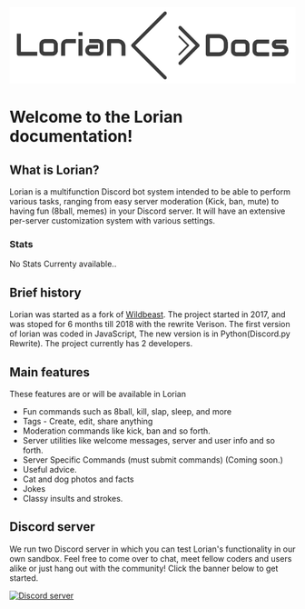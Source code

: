 
![banner](img/banner.png)
# Welcome to the Lorian documentation! 

## What is Lorian?

Lorian is a multifunction Discord bot system intended to be able to perform various tasks, ranging from easy server moderation \(Kick, ban, mute\) to having fun \(8ball, memes\) in your Discord server. It will have an extensive per-server customization system with various settings.

### Stats

No Stats Currenty available..

## Brief history

Lorian was started as a fork of [Wildbeast](http://thesharks.xyz/). The project started in 2017, and was stoped for 6 months till 2018 with the rewrite Verison. 
The first version of lorian was coded in JavaScript, The new version is in Python(Discord.py Rewrite). The project currently has 2 developers.

## Main features

These features are or will be available in Lorian

* Fun commands such as 8ball, kill, slap, sleep, and more
* Tags - Create, edit, share anything
* Moderation commands like kick, ban and so forth.
* Server utilities like welcome messages, server and user info and so forth.
* Server Specific Commands (must submit commands) (Coming soon.)
* Useful advice.
* Cat and dog photos and facts
* Jokes
* Classy insults and strokes.

## Discord server

We run two Discord server in which you can test Lorian's functionality in our own sandbox. Feel free to come over to chat, meet fellow coders and users alike or just hang out with the community! Click the banner below to get started.

<a href="https://discord.gg/WK5EZWN"><img src="https://discordapp.com/api/guilds/379461989874794499/widget.png?style=banner2" alt="Discord server"></a>

